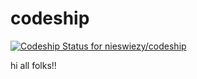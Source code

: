 codeship
========

[ ![Codeship Status for nieswiezy/codeship](https://www.codeship.io/projects/7a63f900-339d-0132-5c25-46e0e7c99d03/status)](https://www.codeship.io/projects/40641)

hi all folks!!
